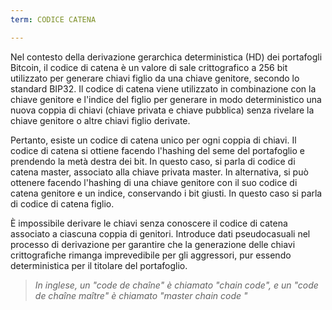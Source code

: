```yaml
---
term: CODICE CATENA

---
```

Nel contesto della derivazione gerarchica deterministica (HD) dei portafogli Bitcoin, il codice di catena è un valore di sale crittografico a 256 bit utilizzato per generare chiavi figlio da una chiave genitore, secondo lo standard BIP32. Il codice di catena viene utilizzato in combinazione con la chiave genitore e l'indice del figlio per generare in modo deterministico una nuova coppia di chiavi (chiave privata e chiave pubblica) senza rivelare la chiave genitore o altre chiavi figlio derivate.

Pertanto, esiste un codice di catena unico per ogni coppia di chiavi. Il codice di catena si ottiene facendo l'hashing del seme del portafoglio e prendendo la metà destra dei bit. In questo caso, si parla di codice di catena master, associato alla chiave privata master. In alternativa, si può ottenere facendo l'hashing di una chiave genitore con il suo codice di catena genitore e un indice, conservando i bit giusti. In questo caso si parla di codice di catena figlio.

È impossibile derivare le chiavi senza conoscere il codice di catena associato a ciascuna coppia di genitori. Introduce dati pseudocasuali nel processo di derivazione per garantire che la generazione delle chiavi crittografiche rimanga imprevedibile per gli aggressori, pur essendo deterministica per il titolare del portafoglio.

> *In inglese, un "code de chaîne" è chiamato "chain code", e un "code de chaîne maître" è chiamato "master chain code "*